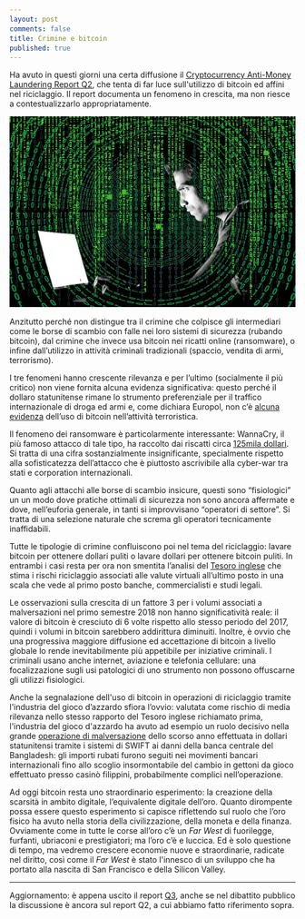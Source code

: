 ```yaml
---
layout: post
comments: false
title: Crimine e bitcoin
published: true
---
```


Ha avuto in questi giorni una certa diffusione il [Cryptocurrency
Anti-Money Laundering Report Q2](cdn2.hubspot.net/hubfs/4345106/crypto_aml_report_2018q2.pdf?submissionGuid=cba5b329-4964-431c-92bd-652d70d249d3), che tenta di far luce sull'utilizzo di bitcoin ed affini nel riciclaggio. Il report documenta un fenomeno in crescita, ma non riesce a contestualizzarlo appropriatamente.

![Crimine e bitcoin](/images/bitcoin-crime.jpg)

Anzitutto perché non distingue tra il crimine che colpisce gli intermediari come le borse di scambio con falle nei loro sistemi di sicurezza (rubando bitcoin), dal crimine che invece usa bitcoin nei ricatti online (ransomware), o infine dall’utilizzo in attività criminali tradizionali (spaccio, vendita di armi, terrorismo).

I tre fenomeni hanno crescente rilevanza e per l’ultimo (socialmente il più critico) non viene fornita alcuna evidenza significativa: questo perché il dollaro statunitense rimane lo strumento preferenziale per il traffico internazionale di droga ed armi e, come dichiara Europol, non c’è [alcuna evidenza](<speakerdeck.com/nando1970/bitcoin-and-blockchain-technology-an-introduction-1?slide=15>) dell’uso di bitcoin nell’attività terroristica.

Il fenomeno dei ransomware è particolarmente interessante: WannaCry, il più famoso attacco di tale tipo, ha raccolto dai riscatti circa [125mila dollari](speakerdeck.com/nando1970/bitcoin-and-blockchain-technology-an-introduction-1?slide=18>). Si tratta di una cifra sostanzialmente insignificante, specialmente rispetto alla sofisticatezza dell’attacco che è piuttosto ascrivibile alla cyber-war tra stati e corporation internazionali.

Quanto agli attacchi alle borse di scambio insicure, questi sono “fisiologici” un un modo dove pratiche ottimali di sicurezza non sono ancora affermate e dove, nell’euforia generale, in tanti si improvvisano “operatori di settore”. Si tratta di una selezione naturale che screma gli operatori tecnicamente inaffidabili.

Tutte le tipologie di crimine confluiscono poi nel tema del riciclaggio: lavare bitcoin per ottenere dollari puliti o lavare dollari per ottenere bitcoin puliti. In entrambi i casi resta per ora non smentita l’analisi del [Tesoro inglese](<speakerdeck.com/nando1970/bitcoin-and-blockchain-technology-an-introduction-1?slide=16>) che stima i rischi riciclaggio associati alle valute virtuali all’ultimo posto in una scala che vede al primo posto banche, commercialisti e studi legali.

Le osservazioni sulla crescita di un fattore 3 per i volumi associati a malversazioni nel primo semestre 2018 non hanno significatività reale: il valore di bitcoin è cresciuto di 6 volte rispetto allo stesso periodo del 2017, quindi i volumi in bitcoin sarebbero addirittura diminuiti. Inoltre, è ovvio che una progressiva maggiore diffusione ed accettazione di bitcoin a livello globale lo rende inevitabilmente più appetibile per iniziative criminali. I criminali usano anche internet, aviazione e telefonia cellulare: una focalizzazione sugli usi patologici di uno strumento non possono offuscarne gli utilizzi fisiologici.

Anche la segnalazione dell'uso di bitcoin in operazioni di riciclaggio tramite l'industria del gioco d’azzardo sfiora l’ovvio: valutata come rischio di media rilevanza nello stesso rapporto del Tesoro inglese richiamato prima, l'industria del gioco d'azzardo ha avuto ad esempio un ruolo decisivo nella grande [operazione di malversazione](<en.wikipedia.org/wiki/Bangladesh_Bank_robbery>) dello scorso anno effettuata in dollari statunitensi tramite i sistemi di SWIFT ai danni della banca centrale del Bangladesh: gli importi rubati furono seguiti nei movimenti bancari internazionali fino allo scoglio insormontabile del cambio in gettoni da gioco effettuato presso casinò filippini, probabilmente complici nell’operazione.

Ad oggi bitcoin resta uno straordinario esperimento: la creazione della scarsità in ambito digitale, l’equivalente digitale dell’oro. Quanto dirompente possa essere questo esperimento si capisce riflettendo sul ruolo che l’oro fisico ha avuto nella storia della civilizzazione, della moneta e della finanza. Ovviamente come in tutte le corse all’oro c’è un _Far West_ di fuorilegge, furfanti, ubriaconi e prestigiatori; ma l’oro c’è e luccica. Ed è solo questione di tempo, ma vedremo crescere economie nuove e straordinarie, radicate nel diritto, così come il _Far West_ è stato l'innesco di un sviluppo che ha portato alla nascita di San Francisco e della Silicon Valley.

---

Aggiornamento: è appena uscito il report [Q3](ciphertrace.com/wp-content/uploads/2018/10/crypto_aml_report_2018q3.pdf), anche se nel dibattito pubblico la discussione è ancora sul report Q2, a cui abbiamo fatto riferimento sopra.

